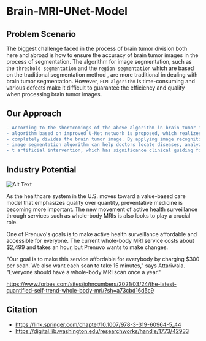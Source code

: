 # Brain-MRI-UNet-Model

## Problem Scenario
The biggest challenge faced in the process of brain tumor division both here and abroad is how to ensure the accuracy of brain tumor images in the process of segmentation. The algorithm for image segmentation, such as the `threshold segmentation` and the `region segmentation` which are based on the traditional segmentation method , are more traditional in dealing with brain tumor segmentation. However, `FCM algorithm` is time-consuming and various defects make it difficult to guarantee the efficiency and quality when processing brain tumor images. 

## Our Approach
```diff
- According to the shortcomings of the above algorithm in brain tumor image detection, in this project, a brain tumor image segmentation 
- algorithm based on improved U-Net network is proposed, which realizes the training length, strong robustness, and accurately and
- completely divides the brain tumor image. By applying image recognition and deep learning techniques, U-Net network's brain tumor
- image segmentation algorithm can help doctors locate diseases, analyze conditions, assist in diagnosis, and improve their productivity withou
- t artificial intervention, which has significance clinical guiding for diagnosis and treatment.
```

## Industry Potential

![Alt Text](https://scitechdaily.com/images/Human-Brain-Evolution.gif)

As the healthcare system in the U.S. moves toward a value-based care model that emphasizes quality over quantity, preventative medicine is becoming more important. The new movement of active health surveillance through services such as whole-body MRIs is also looks to play a crucial role. 

One of Prenuvo's goals is to make active health surveillance affordable and accessible for everyone. The current whole-body MRI service costs about $2,499 and takes an hour, but Prenuvo wants to make changes. 

"Our goal is to make this service affordable for everybody by charging $300 per scan. We also want each scan to take 15 minutes," says Attariwala. "Everyone should have a whole-body MRI scan once a year." 

https://www.forbes.com/sites/johncumbers/2021/03/24/the-latest-quantified-self-trend-whole-body-mri/?sh=a73cbd16d5c9

## Citation
- https://link.springer.com/chapter/10.1007/978-3-319-60964-5_44
- https://digital.lib.washington.edu/researchworks/handle/1773/42933


